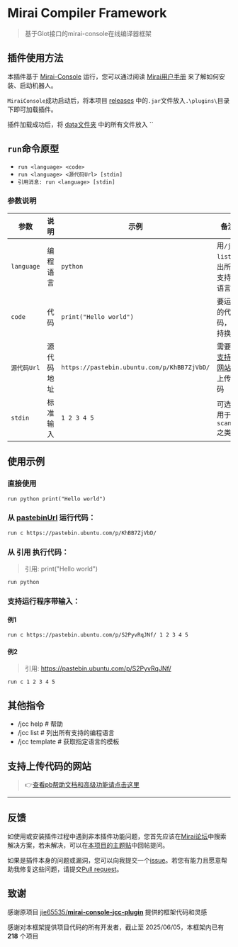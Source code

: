 # Mirai Compiler Framework

> 基于Glot接口的mirai-console在线编译器框架

## 插件使用方法
本插件基于 [Mirai-Console](https://github.com/mamoe/mirai-console) 运行，您可以通过阅读 [Mirai用户手册](https://docs.mirai.mamoe.net/UserManual.html) 来了解如何安装、启动机器人。

`MiraiConsole`成功启动后，将本项目 [releases](https://github.com/tiedanGH/mirai-compiler-framework/releases) 中的`.jar`文件放入`.\plugins\`目录下即可加载插件。

插件加载成功后，将 [data文件夹](data) 中的所有文件放入 ``

## `run`命令原型
 - `run <language> <code>`
 - `run <language> <源代码Url> [stdin]`
 - `引用消息: run <language> [stdin]`
### 参数说明
| 参数         | 说明    | 示例                                          | 备注                           |
|------------|-------|---------------------------------------------|------------------------------|
| `language` | 编程语言  | `python`                                    | 用`/jcc list`列出所有支持的语言        |
| `code`     | 代码    | `print("Hello world")`                      | 要运行的代码，支持换行                  |
| `源代码Url`   | 源代码地址 | `https://pastebin.ubuntu.com/p/KhBB7ZjVbD/` | 需要在 [支持的网站](#支持上传代码的网站) 上传代码 | 
| `stdin`    | 标准输入  | `1 2 3 4 5`                                 | 可选 用于`scanf`之类               |

## 使用示例
### 直接使用
`run python print("Hello world")`

### 从 [pastebinUrl](https://pastebin.ubuntu.com/) 运行代码：
`run c https://pastebin.ubuntu.com/p/KhBB7ZjVbD/`

### 从 引用 执行代码：
> 引用: print("Hello world")

`run python`

### 支持运行程序带输入：
#### 例1
`run c https://pastebin.ubuntu.com/p/S2PyvRqJNf/ 1 2 3 4 5`

#### 例2
> 引用: https://pastebin.ubuntu.com/p/S2PyvRqJNf/

`run c 1 2 3 4 5`

## 其他指令
 - /jcc help    # 帮助
 - /jcc list    # 列出所有支持的编程语言
 - /jcc template <language>    # 获取指定语言的模板

## 支持上传代码的网站
> 👉[查看pb帮助文档和高级功能请点击这里](doc/README_pb.md)
---

## 反馈
如使用或安装插件过程中遇到非本插件功能问题，您首先应该在[Mirai论坛](https://mirai.mamoe.net/)中搜索解决方案，若未解决，可以在[本项目的主题贴](https://mirai.mamoe.net/topic/463/jcc-%E5%9F%BA%E4%BA%8Emirai-console%E7%9A%84%E5%9C%A8%E7%BA%BF%E7%BC%96%E8%AF%91%E6%8F%92%E4%BB%B6)中回帖提问。

如果是插件本身的问题或漏洞，您可以向我提交一个[issue](https://github.com/jie65535/mirai-console-jcc-plugin/issues)。若您有能力且愿意帮助我修复这些问题，请提交[Pull request](https://github.com/jie65535/mirai-console-jcc-plugin/pulls)。


## 致谢
感谢原项目 [jie65535/**mirai-console-jcc-plugin**](https://github.com/jie65535/mirai-console-jcc-plugin/) 提供的框架代码和灵感

感谢对本框架提供项目代码的所有开发者，截止至 2025/06/05，本框架内已有 **218** 个项目

